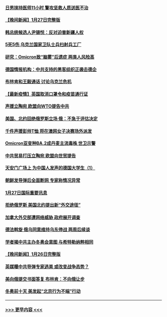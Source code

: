 #### [日男挟持医师11小时 警攻坚救人质送医不治](../pages/prog202/a103332406.md?t=01281601) 
#### [【晚间新闻】1月27日完整版](../pages/prog202/a103332283.md?t=01281601) 
#### [韩总统候选人尹锡悦：反对迫害新疆人权](../pages/prog202/a103332019.md?t=01281601) 
#### [5死5伤 乌克兰国家卫队士兵扫射兵工厂](../pages/prog202/a103332153.md?t=01281601) 
#### [研究：Omicron致“脑雾”后遗症 两类人风险高](../pages/prog202/a103332201.md?t=01281601) 
#### [德国情报机构：中共支持的黑客组织正袭击德企](../pages/prog202/a103332090.md?t=01281601) 
#### [布林肯和王毅通话 讨论乌克兰危机](../pages/prog202/a103331996.md?t=01281601) 
#### [【最新疫情】英国取消口罩令和疫苗通行证](../pages/prog202/a103331977.md?t=01281601) 
#### [声援立陶宛 欧盟向WTO提告中共](../pages/prog202/a103331943.md?t=01281601) 
#### [美国、北约回绝俄罗斯立场 俄：不急于评估决定](../pages/prog202/a103331932.md?t=01281601) 
#### [千件声援彭帅T恤 将在澳网女子决赛场外派发](../pages/prog202/a103331885.md?t=01281601) 
#### [Omicron亚变种BA.2成丹麦主流毒株 世卫示警](../pages/prog202/a103331869.md?t=01281601) 
#### [中共贸易打压立陶宛 欧盟向世贸提告](../pages/prog202/a103331844.md?t=01281601) 
#### [天安门广场上 为中国人发声的德国大学生（1）](../pages/prog202/a103331842.md?t=01281601) 
#### [朝鲜发导弹后全面断网 专家称情况异常](../pages/prog202/a103331819.md?t=01281601) 
#### [1月27日国际重要讯息](../pages/prog202/a103331678.md?t=01281601) 
#### [拒绝俄罗斯 美国北约提出新“外交途径”](../pages/prog202/a103331560.md?t=01281601) 
#### [加拿大外交部遭网络威胁 政府展开调查](../pages/prog202/a103331245.md?t=01281601) 
#### [德法斡旋 俄乌同意维持乌东停战 两周后续谈](../pages/prog202/a103331401.md?t=01281601) 
#### [学者揭中共主办冬奥会意图 与希特勒纳粹相同](../pages/prog202/a103331347.md?t=01281601) 
#### [【晚间新闻】1月26日完整版](../pages/prog202/a103331359.md?t=01281601) 
#### [英媒曝中共导弹专家逃美 或改变战争态势？](../pages/prog202/a103331188.md?t=01281601) 
#### [美向俄提交书面答复 布林肯：不向俄让步](../pages/prog202/a103331175.md?t=01281601) 
#### [冬奥前十天 美发起“北京行为不端”行动](../pages/prog202/a103331165.md?t=01281601) 

----
#### [ >>> 更早内容 <<< ](../indexes/prog202-earlier.md)
